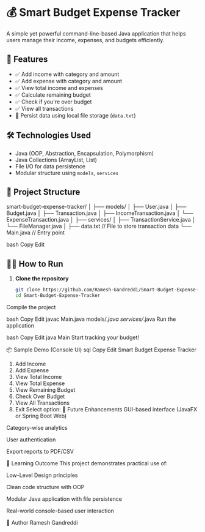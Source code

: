 # 💰 Smart Budget Expense Tracker

A simple yet powerful command-line-based Java application that helps users manage their income, expenses, and budgets efficiently.

## 🚀 Features

- ✅ Add income with category and amount
- ✅ Add expense with category and amount
- ✅ View total income and expenses
- ✅ Calculate remaining budget
- ✅ Check if you're over budget
- ✅ View all transactions
- 💾 Persist data using local file storage (`data.txt`)

## 🛠️ Technologies Used

- Java (OOP, Abstraction, Encapsulation, Polymorphism)
- Java Collections (ArrayList, List)
- File I/O for data persistence
- Modular structure using `models`, `services`

## 📁 Project Structure

smart-budget-expense-tracker/
│
├── models/
│ ├── User.java
│ ├── Budget.java
│ ├── Transaction.java
│ ├── IncomeTransaction.java
│ └── ExpenseTransaction.java
│
├── services/
│ ├── TransactionService.java
│ └── FileManager.java
│
├── data.txt // File to store transaction data
└── Main.java // Entry point

bash
Copy
Edit

## 🧑‍💻 How to Run

1. **Clone the repository**
   ```bash
   git clone https://github.com/Ramesh-Gandreddi/Smart-Budget-Expense-Tracker.git
   cd Smart-Budget-Expense-Tracker
Compile the project

bash
Copy
Edit
javac Main.java models/*.java services/*.java
Run the application

bash
Copy
Edit
java Main
Start tracking your budget!

📦 Sample Demo (Console UI)
sql
Copy
Edit
 Smart Budget Expense Tracker
1. Add Income
2. Add Expense
3. View Total Income
4. View Total Expense
5. View Remaining Budget
6. Check Over Budget
7. View All Transactions
8. Exit
Select option: 
📌 Future Enhancements
GUI-based interface (JavaFX or Spring Boot Web)

Category-wise analytics

User authentication

Export reports to PDF/CSV

🧠 Learning Outcome
This project demonstrates practical use of:

Low-Level Design principles

Clean code structure with OOP

Modular Java application with file persistence

Real-world console-based user interaction

📝 Author
Ramesh Gandreddi
